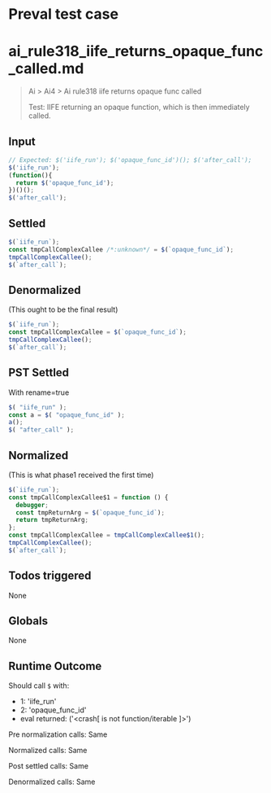 # Preval test case

# ai_rule318_iife_returns_opaque_func_called.md

> Ai > Ai4 > Ai rule318 iife returns opaque func called
>
> Test: IIFE returning an opaque function, which is then immediately called.

## Input

`````js filename=intro
// Expected: $('iife_run'); $('opaque_func_id')(); $('after_call');
$('iife_run');
(function(){
  return $('opaque_func_id');
})()();
$('after_call');
`````


## Settled


`````js filename=intro
$(`iife_run`);
const tmpCallComplexCallee /*:unknown*/ = $(`opaque_func_id`);
tmpCallComplexCallee();
$(`after_call`);
`````


## Denormalized
(This ought to be the final result)

`````js filename=intro
$(`iife_run`);
const tmpCallComplexCallee = $(`opaque_func_id`);
tmpCallComplexCallee();
$(`after_call`);
`````


## PST Settled
With rename=true

`````js filename=intro
$( "iife_run" );
const a = $( "opaque_func_id" );
a();
$( "after_call" );
`````


## Normalized
(This is what phase1 received the first time)

`````js filename=intro
$(`iife_run`);
const tmpCallComplexCallee$1 = function () {
  debugger;
  const tmpReturnArg = $(`opaque_func_id`);
  return tmpReturnArg;
};
const tmpCallComplexCallee = tmpCallComplexCallee$1();
tmpCallComplexCallee();
$(`after_call`);
`````


## Todos triggered


None


## Globals


None


## Runtime Outcome


Should call `$` with:
 - 1: 'iife_run'
 - 2: 'opaque_func_id'
 - eval returned: ('<crash[ <ref> is not function/iterable ]>')

Pre normalization calls: Same

Normalized calls: Same

Post settled calls: Same

Denormalized calls: Same
